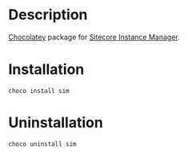 # Description
[Chocolatey](https://chocolatey.org) package for [Sitecore Instance Manager](https://marketplace.sitecore.net/Modules/Sitecore_Instance_Manager.aspx).

# Installation
```posh
choco install sim
```

# Uninstallation

```posh
choco uninstall sim
```